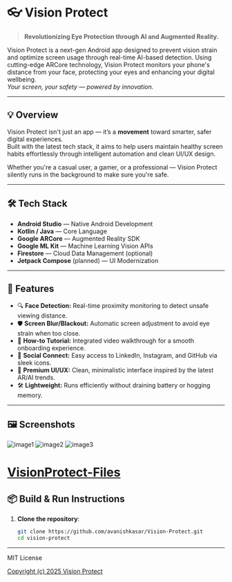 # 👓 Vision Protect

> **Revolutionizing Eye Protection through AI and Augmented Reality.**

Vision Protect is a next-gen Android app designed to prevent vision strain and optimize screen usage through real-time AI-based detection. Using cutting-edge ARCore technology, Vision Protect monitors your phone's distance from your face, protecting your eyes and enhancing your digital wellbeing.  
_Your screen, your safety — powered by innovation._

---

## 💡 Overview

Vision Protect isn't just an app — it’s a **movement** toward smarter, safer digital experiences.  
Built with the latest tech stack, it aims to help users maintain healthy screen habits effortlessly through intelligent automation and clean UI/UX design.

Whether you're a casual user, a gamer, or a professional — Vision Protect silently runs in the background to make sure you're safe.

---

## 🛠 Tech Stack

- **Android Studio** — Native Android Development
- **Kotlin / Java** — Core Language
- **Google ARCore** — Augmented Reality SDK
- **Google ML Kit** — Machine Learning Vision APIs
- **Firestore** — Cloud Data Management (optional)
- **Jetpack Compose** (planned) — UI Modernization

---

## 🚀 Features

- 🔍 **Face Detection:** Real-time proximity monitoring to detect unsafe viewing distance.
- 🛡 **Screen Blur/Blackout:** Automatic screen adjustment to avoid eye strain when too close.
- 🎥 **How-to Tutorial:** Integrated video walkthrough for a smooth onboarding experience.
- 🔗 **Social Connect:** Easy access to LinkedIn, Instagram, and GitHub via sleek icons.
- 🎨 **Premium UI/UX:** Clean, minimalistic interface inspired by the latest AR/AI trends.
- 🛠 **Lightweight:** Runs efficiently without draining battery or hogging memory.

---

## 🖼 Screenshots

![image1](https://github.com/avanishkasar/Vision-Protect/blob/Video-Tutorial/Demo/1st.jpg)
![image2](https://github.com/avanishkasar/Vision-Protect/blob/Video-Tutorial/Demo/2nd.jpg)
![image3](https://github.com/avanishkasar/Vision-Protect/blob/Video-Tutorial/Demo/3rd.jpg)

# [VisionProtect-Files](https://github.com/avanishkasar/Vision-Protect/tree/VisionProtect-Files)


## 📦 Build & Run Instructions

1. **Clone the repository**:
   ```bash
   git clone https://github.com/avanishkasar/Vision-Protect.git
   cd vision-protect
---
MIT License

[Copyright (c) 2025 Vision Protect](https://github.com/avanishkasar/Vision-Protect/blob/VisionProtect-Files/Copyright%20(c)%202025%20Vision%20Protect.txt)
